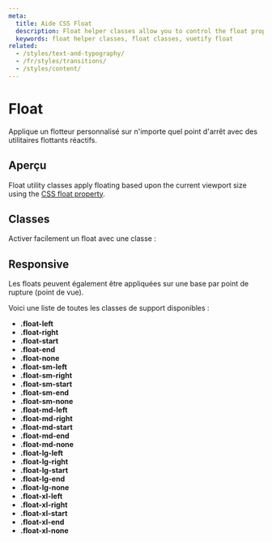 ```yaml
---
meta:
  title: Aide CSS Float
  description: Float helper classes allow you to control the float property of an element based upon the viewport size.
  keywords: float helper classes, float classes, vuetify float
related:
  - /styles/text-and-typography/
  - /fr/styles/transitions/
  - /styles/content/
---
```


# Float

Applique un flotteur personnalisé sur n'importe quel point d'arrêt avec des utilitaires flottants réactifs.

<entry-ad />

## Aperçu

Float utility classes apply floating based upon the current viewport size using the [CSS float property](https://developer.mozilla.org/en-US/docs/Web/CSS/float).

<breakpoints-table />

## Classes

Activer facilement un float avec une classe :

<example file="float/classes" />

## Responsive

Les floats peuvent également être appliquées sur une base par point de rupture (point de vue).

<example file="float/responsive" />

Voici une liste de toutes les classes de support disponibles :

- **.float-left**
- **.float-right**
- **.float-start**
- **.float-end**
- **.float-none**
- **.float-sm-left**
- **.float-sm-right**
- **.float-sm-start**
- **.float-sm-end**
- **.float-sm-none**
- **.float-md-left**
- **.float-md-right**
- **.float-md-start**
- **.float-md-end**
- **.float-md-none**
- **.float-lg-left**
- **.float-lg-right**
- **.float-lg-start**
- **.float-lg-end**
- **.float-lg-none**
- **.float-xl-left**
- **.float-xl-right**
- **.float-xl-start**
- **.float-xl-end**
- **.float-xl-none**

<backmatter />
